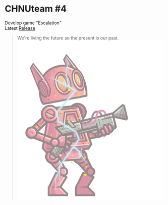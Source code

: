 # CHNUteam #4
Develop game "Escalation"<br>
Latest [Release](https://github.com/KmAiTsY/CHNUteam/releases/tag/v0.1)
> We're living the future so the present is our past.
![GitHub Logo](https://github.com/KmAiTsY/CHNUteam/blob/master/Assets/Sprites/Player/Player_Damage/02.png)
